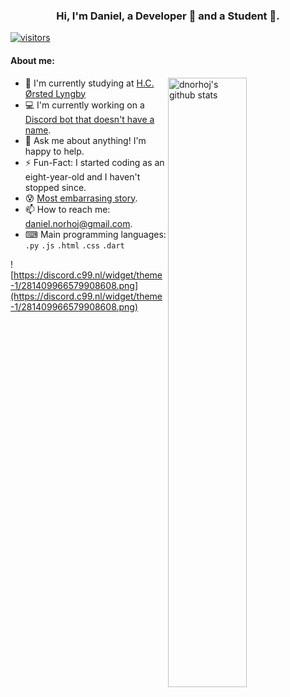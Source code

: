 <!-- Banner -->
<h3 align="center">Hi, I'm Daniel, a Developer 🚀 and a Student 📓.</h3>

[![visitors](https://visitor-badge.glitch.me/badge?page_id=dnorhoj.dnorhoj.prod)](https://youtu.be/dQw4w9WgXcQ)

#### **About me:**
<a href="https://github.com/dnorhoj">
  <img width="50%" align="right" alt="dnorhoj's github stats" src="https://github-readme-stats.vercel.app/api?username=dnorhoj&show_icons=true&hide_border=true&hide=issues" />
</a>

- 📓 I'm currently studying at [H.C. Ørsted Lyngby](https://www.tec.dk/h-c-oersted-gymnasiet/vaelg-gymnasium/lyngby/)
- 💻 I'm currently working on a [Discord bot that doesn't have a name](https://github.com/dnorhoj/unnameddiscordbot).
- 💬 Ask me about anything! I'm happy to help.
- ⚡️ Fun-Fact: I started coding as an eight-year-old and I haven't stopped since.
- 😰 [Most embarrasing story](https://youtu.be/dQw4w9WgXcQ).
- 📫 How to reach me: [daniel.norhoj@gmail.com](mailto:daniel.norhoj@gmail.com).
- ⌨ Main programming languages: `.py` `.js` `.html` `.css` `.dart`

![https://discord.c99.nl/widget/theme-1/281409966579908608.png](https://discord.c99.nl/widget/theme-1/281409966579908608.png)
